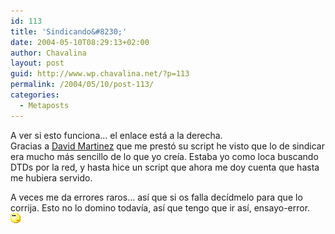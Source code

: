 ```yaml
---
id: 113
title: 'Sindicando&#8230;'
date: 2004-05-10T08:29:13+02:00
author: Chavalina
layout: post
guid: http://www.wp.chavalina.net/?p=113
permalink: /2004/05/10/post-113/
categories:
  - Metaposts
---
```

A ver si esto funciona&#8230; el enlace est&aacute; a la derecha.  
Gracias a <a href=http://www.dmnet.bitacoras.com>David Martinez</a> que me prest&oacute; su script he visto que lo de sindicar era mucho m&aacute;s sencillo de lo que yo cre&iacute;a. Estaba yo como loca buscando DTDs por la red, y hasta hice un script que ahora me doy cuenta que hasta me hubiera servido. 

A veces me da errores raros&#8230; as&iacute; que si os falla dec&iacute;dmelo para que lo corrija. Esto no lo domino todav&iacute;a, as&iacute; que tengo que ir as&iacute;, ensayo-error.  
![](/imagenes/emoticonos/pensativo.gif)
